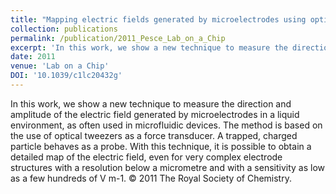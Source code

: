 ```yaml
---
title: "Mapping electric fields generated by microelectrodes using optically trapped charged microspheres"
collection: publications
permalink: /publication/2011_Pesce_Lab_on_a_Chip
excerpt: 'In this work, we show a new technique to measure the direction and amplitude of the electric field generated by microelectrodes in a liquid environment, as often used in microfluidic devices. The method is based on the use of optical tweezers as a force transducer. A trapped, charged particle behaves as a probe. With this technique, it is possible to obtain a detailed map of the electric field, even for very complex electrode structures with a resolution below a micrometre and with a sensitivity as low as a few hundreds of V m-1. © 2011 The Royal Society of Chemistry.'
date: 2011
venue: 'Lab on a Chip'
DOI: '10.1039/c1lc20432g'
---
```

In this work, we show a new technique to measure the direction and amplitude of the electric field generated by microelectrodes in a liquid environment, as often used in microfluidic devices. The method is based on the use of optical tweezers as a force transducer. A trapped, charged particle behaves as a probe. With this technique, it is possible to obtain a detailed map of the electric field, even for very complex electrode structures with a resolution below a micrometre and with a sensitivity as low as a few hundreds of V m-1. © 2011 The Royal Society of Chemistry.
